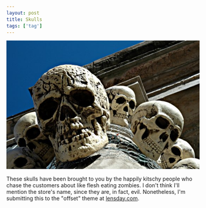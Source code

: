 ```yaml
---
layout: post
title: Skulls
tags: ['tag']
---
```


![Skulls :: Nikon D70 : 1/100s : f/18 : ISO 200](/media/2004/10/skulls.jpg)

These skulls have been brought to you by the happily kitschy people who
chase the customers about like flesh eating zombies. I don't think
I'll mention the store's name, since they are, in fact, evil.
Nonetheless, I'm submitting this to the "offset" theme at
[lensday.com](http://www.lensday.com).

